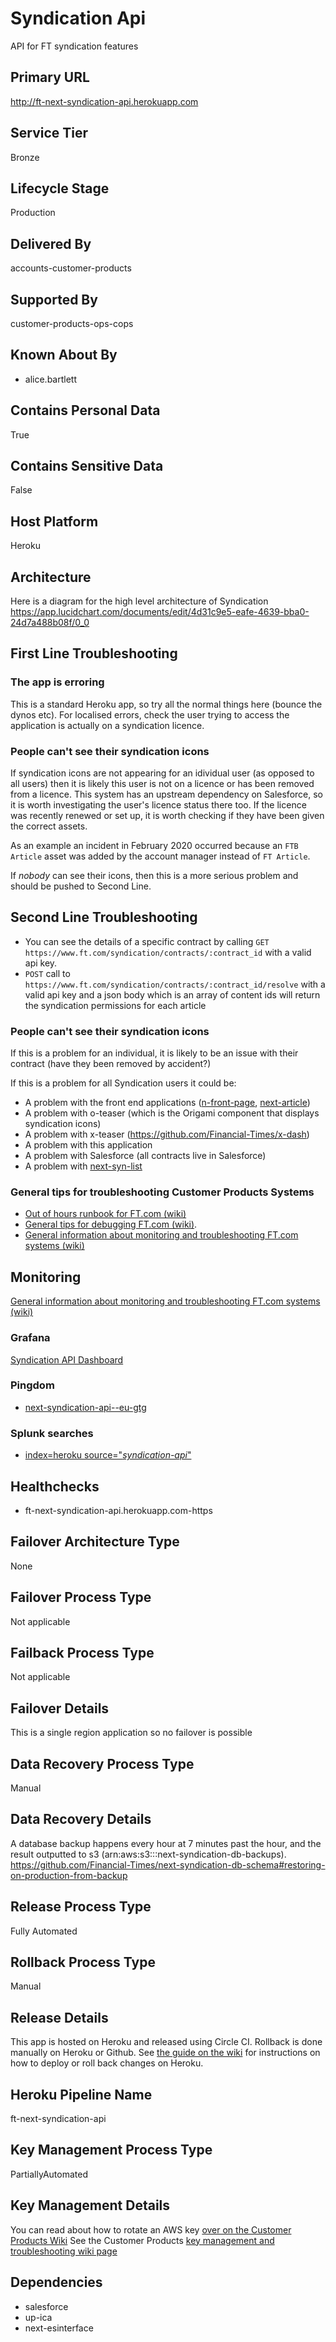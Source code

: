 # Syndication Api

API for FT syndication features

## Primary URL

http://ft-next-syndication-api.herokuapp.com


## Service Tier

Bronze


## Lifecycle Stage

Production


## Delivered By

accounts-customer-products


## Supported By

customer-products-ops-cops

## Known About By

- alice.bartlett

## Contains Personal Data

True

## Contains Sensitive Data

False

## Host Platform

Heroku

## Architecture
Here is a diagram for the high level architecture of Syndication
https://app.lucidchart.com/documents/edit/4d31c9e5-eafe-4639-bba0-24d7a488b08f/0_0

## First Line Troubleshooting

### The app is erroring

This is a standard Heroku app, so try all the normal things here (bounce the dynos etc). For localised errors, check the user trying to access the application is actually on a syndication licence.

### People can't see their syndication icons

If syndication icons are not appearing for an idividual user (as opposed to all users) then it is likely this user is not on a licence or has been removed from a licence.
This system has an upstream dependency on Salesforce, so it is worth investigating the user's licence status there too. If the licence was recently renewed or set up, it is worth checking if they have been given the correct assets. 

As an example an incident in February 2020 occurred because an `FTB Article` asset was added by the account manager instead of `FT Article`. 

If *nobody* can see their icons, then this is a more serious problem and should be pushed to Second Line.

## Second Line Troubleshooting

- You can see the details of a specific contract by calling `GET https://www.ft.com/syndication/contracts/:contract_id` with a valid api key.
- `POST` call to `https://www.ft.com/syndication/contracts/:contract_id/resolve` with a valid api key and a json body which is an array of content ids will return the syndication permissions for each article

### People can't see their syndication icons

If this is a problem for an individual, it is likely to be an issue with their contract (have they been removed by accident?)

If this is a problem for all Syndication users it could be:

* A problem with the front end applications ([n-front-page](https://github.com/Financial-Times/next-front-page), [next-article](https://github.com/Financial-Times/next-article))
* A problem with o-teaser (which is the Origami component that displays syndication icons)
* A problem with x-teaser (https://github.com/Financial-Times/x-dash)
* A problem with this application
* A problem with Salesforce (all contracts live in Salesforce)
* A problem with [next-syn-list](https://github.com/Financial-Times/next-syn-list)


### General tips for troubleshooting Customer Products Systems

- [Out of hours runbook for FT.com (wiki)](https://customer-products.in.ft.com/wiki/Out-of-hours-troubleshooting-guide)
- [General tips for debugging FT.com (wiki)](https://customer-products.in.ft.com/wiki/Debugging-Tips).
- [General information about monitoring and troubleshooting FT.com systems (wiki)](https://customer-products.in.ft.com/wiki/Monitoring-and-Troubleshooting-systems)


## Monitoring

[General information about monitoring and troubleshooting FT.com systems (wiki)](https://customer-products.in.ft.com/wiki/Monitoring-and-Troubleshooting-systems)


### Grafana

[Syndication API Dashboard](http://grafana.ft.com/d/P1fH18Kiz/ft-com-heroku-apps?orgId=1&var-app=syndication-api)

### Pingdom

- [next-syndication-api--eu-gtg](https://my.pingdom.com/reports/responsetime#daterange=7days&tab=uptime_tab&check=4897636)

### Splunk searches

- [index=heroku source="*syndication-api*"](https://financialtimes.splunkcloud.com/en-US/app/search/search?q=search%20index%3Dheroku%20source%3D%22*syndication-api*%22&display.page.search.mode=smart&dispatch.sample_ratio=1&earliest=-1h&latest=now&sid=1565272294.5309696)

## Healthchecks

- ft-next-syndication-api.herokuapp.com-https

## Failover Architecture Type

None

## Failover Process Type

Not applicable

## Failback Process Type

Not applicable

## Failover Details

This is a single region application so no failover is possible

## Data Recovery Process Type

Manual


## Data Recovery Details

A database backup happens every hour at 7 minutes past the hour, and the result outputted to s3 (arn:aws:s3:::next-syndication-db-backups).
https://github.com/Financial-Times/next-syndication-db-schema#restoring-on-production-from-backup

## Release Process Type

Fully Automated

## Rollback Process Type

Manual

## Release Details

This app is hosted on Heroku and released using Circle CI.
Rollback is done manually on Heroku or Github. See [the guide on the wiki](https://customer-products.in.ft.com/wiki/How-does-deploying-our-Heroku-apps-work%3F) for instructions on how to deploy or roll back changes on Heroku.

## Heroku Pipeline Name

ft-next-syndication-api

## Key Management Process Type

PartiallyAutomated

## Key Management Details

You can read about how to rotate an AWS key [over on the Customer Products Wiki](https://customer-products.in.ft.com/wiki/Rotating-AWS-Keys)
See the Customer Products [key management and troubleshooting wiki page](https://customer-products.in.ft.com/wiki/Key-Management-and-Troubleshooting)

## Dependencies

- salesforce
- up-ica
- next-esinterface
